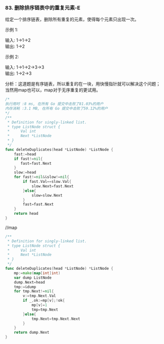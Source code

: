 ### 83. 删除排序链表中的重复元素-E

给定一个排序链表，删除所有重复的元素，使得每个元素只出现一次。

示例 1:

输入: 1->1->2  
输出: 1->2   

示例 2:   

输入: 1->1->2->3->3   
输出: 1->2->3  


分析：这道题是有序链表，所以重复的在一块，用快慢指针就可以解决这个问题；当然用map也可以，map对于无序重复的更试用。



```go
/*
执行用时 :8 ms, 在所有 Go 提交中击败了81.03%的用户
内存消耗 :3.1 MB, 在所有 Go 提交中击败了59.12%的用户
*/
/**
 * Definition for singly-linked list.
 * type ListNode struct {
 *     Val int
 *     Next *ListNode
 * }
 */
func deleteDuplicates(head *ListNode) *ListNode {
    fast:=head
    if fast!=nil{
       fast=fast.Next
    }
    slow:=head
    for fast!=nil&&slow!=nil{
        if fast.Val==slow.Val{
            slow.Next=fast.Next
        }else{
            slow=slow.Next
        }
        fast=fast.Next
    }
    return head
}
```
//map
```go
/**
 * Definition for singly-linked list.
 * type ListNode struct {
 *     Val int
 *     Next *ListNode
 * }
 */
func deleteDuplicates(head *ListNode) *ListNode {
    mp:=make(map[int]int)
    var dump ListNode
    dump.Next=head
    tmp:=&dump
    for tmp.Next!=nil{
        v:=tmp.Next.Val
        if _,ok:=mp[v];!ok{
            mp[v]=1
            tmp=tmp.Next
        }else{
            tmp.Next=tmp.Next.Next
        }
    }
    return dump.Next
}
```